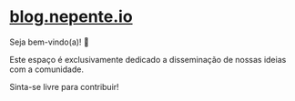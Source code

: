 <h1><a href="http://blog.nepente.io/" target="_blank">blog.nepente.io</a></h1>

Seja bem-vindo(a)! :pray:  

Este espaço é exclusivamente dedicado a disseminação de nossas ideias com a comunidade.  

Sinta-se livre para contribuir!
